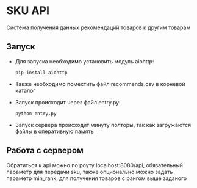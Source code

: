 # SKU API

Система получения данных рекомендаций товаров к другим товарам

## Запуск

- Для запуска необходимо установить модуль aiohttp:

    ```shell
    pip install aiohttp
    ```

- Также необходимо поместить файл recommends.csv в корневой каталог

- Запуск происходит через файл entry.py:

    ```shell
    python entry.py
    ```
- Запуск сервера происходит минуту полторы, так как загружаются файлы в оперативную память


## Работа с сервером

Обратиться к api можно по роуту localhost:8080/api, обязательный параметр для передачи sku, также опционально можно задать
параметр min_rank, для получения товаров с рангом выше заданого